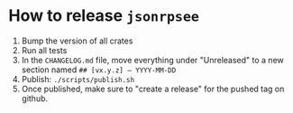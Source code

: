 # How to release `jsonrpsee`

1. Bump the version of all crates
1. Run all tests
1. In the `CHANGELOG.md` file, move everything under "Unreleased" to a new section named `## [vx.y.z] – YYYY-MM-DD`
1. Publish: `./scripts/publish.sh`
1. Once published, make sure to "create a release" for the pushed tag on github.

